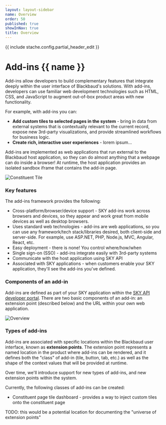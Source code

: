 ```yaml
---
layout: layout-sidebar
name: Overview
order: 50
published: true
showInNav: true
title: Overview
---
```

{{ include stache.config.partial_header_edit }}

# Add-ins {{ name }}

Add-ins allow developers to build complementary features that integrate deeply within the user interface of Blackbaud's solutions.  With add-ins, developers can use familiar web development technologies such as HTML, CSS, and JavaScript to augment out-of-box product areas with new functionality.

For example, with add-ins you can:
* <strong>Add custom tiles to selected pages in the system</strong> - bring in data from external systems that is contextually relevant to the current record, expose new 3rd-party visualizations, and provide streamlined workflows for business logic. 
* <strong>Create rich, interactive user experiences</strong> - lorem ipsum...

Add-ins are implemented as web applications that run external to the Blackbaud host application, so they can do almost anything that a webpage can do inside a browser!  At runtime, the host application provides an isolated sandbox iframe that contains the add-in page.

<img style="border:none" src="/assets/img/constituent-tile.png" alt="Constituent Tile" />

### Key features

The add-ins framework provides the following:

* Cross-platform/browser/device support - SKY add-ins work across browsers and devices, so they appear and work great from mobile devices as well as desktop browsers.
* Uses standard web technologies - add-ins are web applications, so you can use any framework/tech stack/libraries desired, both client-side and server-side.  For example, use ASP.NET, PHP, Node.js, MVC, Angular, React, etc.
* Easy deployment - there is none!  You control where/how/when 
* Single sign-on (SSO) - add-ins integrate easily with 3rd-party systems
* Communicate with the host application using SKY API
* Associated with SKY applications - when customers enable your SKY application, they'll see the add-ins you've defined.

### Components of an add-in

Add-ins are defined as part of your SKY application within the [SKY API developer portal](https://developer.sky.blackbaud.com/).  There are two basic components of an add-in: an extension point (described below) and the URL within your own web application.

<img style="border:none" src="/assets/img/overview.png" alt="Overview" />

### Types of add-ins

Add-ins are associated with specific locations within the Blackbaud user interface, known as <strong>extension points</strong>.  The extension point represents a named location in the product where add-ins can be rendered, and it defines both the "class" of add-in (tile, button, tab, etc.) as well as the shape of the context values that will be provided at runtime.

Over time, we'll introduce support for new types of add-ins, and new extension points within the system.

Currently, the following classes of add-ins can be created:
* Constituent page tile dashboard - provides a way to inject custom tiles onto the constituent page

TODO:  this would be a potential location for documenting the "universe of extension points"